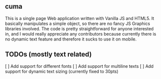 ## cuma

This is a single page Web application written with Vanilla JS and HTML5. It basically manipulates a simple <Canvas> object, so there are no fancy JS Graphics libraries involved. The code is pretty straightforward for anyone interested in, and I would really appreciate any contributors because currently there is no dynamic text feature and therefore it sucks to use it on mobile.

## TODOs (mostly text related)
[ ] Add support for different fonts
[ ] Add support for multiline texts
[ ] Add support for dynamic text sizing (currently fixed to 30pts)
